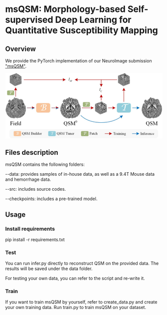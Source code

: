 # msQSM: Morphology-based Self-supervised Deep Learning for Quantitative Susceptibility Mapping


## Overview
We provide the PyTorch implementation of our NeuroImage submission ["msQSM"]().

<img src="architecture.png" alt="msQSM architecture">


## Files description
msQSM contains the following folders:

--data: provides samples of in-house data, as well as a 9.4T Mouse data and hemorrhage data.

--src: includes source codes.

--checkpoints: includes a pre-trained model.

## Usage

### Install requirements

pip install -r requirements.txt

### Test

You can run infer.py directly to reconstruct QSM on the provided data. The results will be saved under the data folder.

For testing your own data, you can refer to the script and re-write it.

### Train

If you want to train msQSM by yourself, refer to create_data.py and create your own training data.
Run train.py to train msQSM on your dataset.
